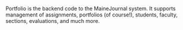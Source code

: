 Portfolio is the backend code to the MaineJournal system. It supports management of assignments, portfolios (of course!), students, faculty, sections, evaluations, and much more.